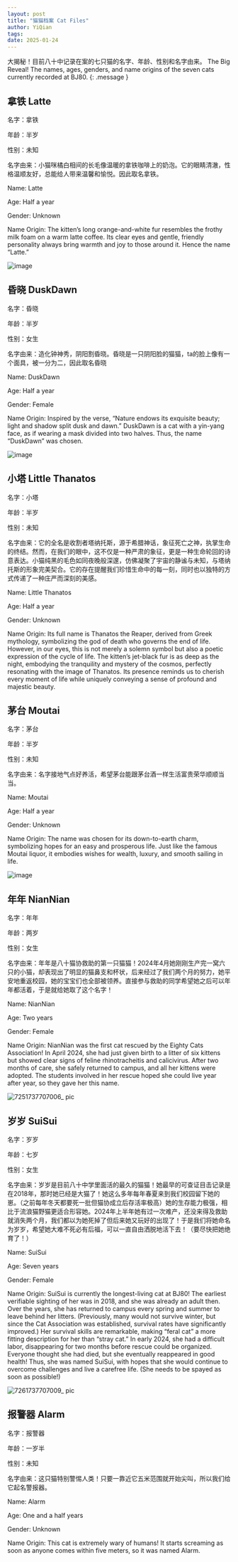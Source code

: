 ```yaml
---
layout: post
title: "猫猫档案 Cat Files"
author: YiQian
tags: 
date: 2025-01-24
---
```


大揭秘！目前八十中记录在案的七只猫的名字、年龄、性别和名字由来。
The Big Reveal! The names, ages, genders, and name origins of the seven cats currently recorded at BJ80.
{: .message }

## 拿铁 Latte

名字：拿铁

年龄：半岁

性别：未知

名字由来：小猫咪橘白相间的长毛像温暖的拿铁咖啡上的奶泡。它的眼睛清澈，性格温顺友好，总能给人带来温馨和愉悦。因此取名拿铁。

Name: Latte

Age: Half a year

Gender: Unknown

Name Origin: The kitten’s long orange-and-white fur resembles the frothy milk foam on a warm latte coffee. Its clear eyes and gentle, friendly personality always bring warmth and joy to those around it. Hence the name “Latte.”

![image](https://github.com/user-attachments/assets/0208796c-07e7-4814-aea6-0a175c57e072)

## 昏晓 DuskDawn

名字：昏晓

年龄：半岁

性别：女生

名字由来：造化钟神秀，阴阳割昏晓。昏晓是一只阴阳脸的猫猫，ta的脸上像有一个面具，被一分为二，因此取名昏晓

Name: DuskDawn

Age: Half a year

Gender: Female

Name Origin: Inspired by the verse, “Nature endows its exquisite beauty; light and shadow split dusk and dawn.” DuskDawn is a cat with a yin-yang face, as if wearing a mask divided into two halves. Thus, the name “DuskDawn” was chosen.


![image](https://github.com/user-attachments/assets/827cbb1a-71e8-4a1a-9e71-a586e85d2ab0)

## 小塔 Little Thanatos

名字：小塔

年龄：半岁

性别：未知

名字由来：它的全名是收割者塔纳托斯，源于希腊神话，象征死亡之神，执掌生命的终结。然而，在我们的眼中，这不仅是一种严肃的象征，更是一种生命轮回的诗意表达。小猫纯黑的毛色如同夜晚般深邃，仿佛凝聚了宇宙的静谧与未知，与塔纳托斯的形象完美契合。它的存在提醒我们珍惜生命中的每一刻，同时也以独特的方式传递了一种庄严而深刻的美感。

Name: Little Thanatos

Age: Half a year

Gender: Unknown

Name Origin: Its full name is Thanatos the Reaper, derived from Greek mythology, symbolizing the god of death who governs the end of life. However, in our eyes, this is not merely a solemn symbol but also a poetic expression of the cycle of life. The kitten’s jet-black fur is as deep as the night, embodying the tranquility and mystery of the cosmos, perfectly resonating with the image of Thanatos. Its presence reminds us to cherish every moment of life while uniquely conveying a sense of profound and majestic beauty.


## 茅台 Moutai

名字：茅台

年龄：半岁

性别：未知

名字由来：名字接地气点好养活，希望茅台能跟茅台酒一样生活富贵荣华顺顺当当。

Name: Moutai

Age: Half a year

Gender: Unknown

Name Origin: The name was chosen for its down-to-earth charm, symbolizing hopes for an easy and prosperous life. Just like the famous Moutai liquor, it embodies wishes for wealth, luxury, and smooth sailing in life.

![image](https://github.com/user-attachments/assets/e6ff9394-59da-40b6-9cb1-3741a75174b3)

## 年年 NianNian

名字：年年

年龄：两岁

性别：女生

名字由来：年年是八十猫协救助的第一只猫猫！2024年4月她刚刚生产完一窝六只的小猫，却表现出了明显的猫鼻支和杯状，后来经过了我们两个月的努力，她平安地重返校园，她的宝宝们也全部被领养。直接参与救助的同学希望她之后可以年年都活着，于是就给她取了这个名字！

Name: NianNian

Age: Two years

Gender: Female

Name Origin: NianNian was the first cat rescued by the Eighty Cats Association! In April 2024, she had just given birth to a litter of six kittens but showed clear signs of feline rhinotracheitis and calicivirus. After two months of care, she safely returned to campus, and all her kittens were adopted. The students involved in her rescue hoped she could live year after year, so they gave her this name.

![7251737707006_ pic](https://github.com/user-attachments/assets/b6ce77c5-a8d0-48bb-b5ab-cb38e9197fbd)

## 岁岁 SuiSui

名字：岁岁

年龄：七岁

性别：女生

名字由来：岁岁是目前八十中学里面活的最久的猫猫！她最早的可查证目击记录是在2018年，那时她已经是大猫了！她这么多年每年春夏来到我们校园留下她的崽。（之前每年冬天都要死一批但猫协成立后存活率极高）她的生存能力极强，相比于流浪猫野猫更适合形容她。2024年上半年她有过一次难产，还没来得及救助就消失两个月，我们都以为她死掉了但后来她又玩好的出现了！于是我们将她命名为岁岁，希望她大难不死必有后福，可以一直自由洒脱地活下去！（要尽快把她绝育了！）

Name: SuiSui

Age: Seven years

Gender: Female

Name Origin: SuiSui is currently the longest-living cat at BJ80! The earliest verifiable sighting of her was in 2018, and she was already an adult then. Over the years, she has returned to campus every spring and summer to leave behind her litters. (Previously, many would not survive winter, but since the Cat Association was established, survival rates have significantly improved.) Her survival skills are remarkable, making “feral cat” a more fitting description for her than “stray cat.” In early 2024, she had a difficult labor, disappearing for two months before rescue could be organized. Everyone thought she had died, but she eventually reappeared in good health! Thus, she was named SuiSui, with hopes that she would continue to overcome challenges and live a carefree life. (She needs to be spayed as soon as possible!)

![7261737707009_ pic](https://github.com/user-attachments/assets/8b4af3d0-637c-4894-97ae-b3ecb1ef0dc4)

## 报警器 Alarm

名字：报警器

年龄：一岁半

性别：未知

名字由来：这只猫特别警惕人类！只要一靠近它五米范围就开始尖叫，所以我们给它起名警报器。

Name: Alarm

Age: One and a half years

Gender: Unknown

Name Origin: This cat is extremely wary of humans! It starts screaming as soon as anyone comes within five meters, so it was named Alarm.
